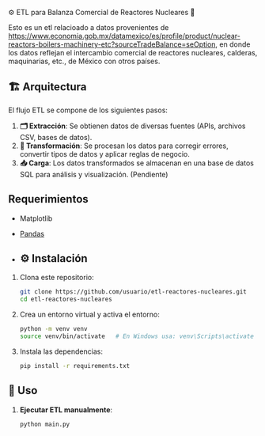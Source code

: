  ⚙️ ETL para Balanza Comercial de Reactores Nucleares 🚀

Esto es un etl relacioado a datos provenientes de https://www.economia.gob.mx/datamexico/es/profile/product/nuclear-reactors-boilers-machinery-etc?sourceTradeBalance=seOption, en donde los datos reflejan el intercambio comercial de reactores nucleares, calderas, maquinarias, etc., de México con otros países.


## 🏗️ Arquitectura

El flujo ETL se compone de los siguientes pasos:

1. **🗂️ Extracción**: Se obtienen datos de diversas fuentes (APIs, archivos CSV, bases de datos).
2. **🔄 Transformación**: Se procesan los datos para corregir errores, convertir tipos de datos y aplicar reglas de negocio.
3. **📥 Carga**: Los datos transformados se almacenan en una base de datos SQL para análisis y visualización. (Pendiente)


## Requerimientos

- Matplotlib
- [Pandas](https://pandas.pydata.org/)

- ## ⚙️ Instalación

1. Clona este repositorio:

    ```bash
    git clone https://github.com/usuario/etl-reactores-nucleares.git
    cd etl-reactores-nucleares
    ```

2. Crea un entorno virtual y activa el entorno:

    ```bash
    python -m venv venv
    source venv/bin/activate   # En Windows usa: venv\Scripts\activate
    ```

3. Instala las dependencias:

    ```bash
    pip install -r requirements.txt
    ```

## 🚀 Uso

1. **Ejecutar ETL manualmente**:

    ```bash
    python main.py
    ```

